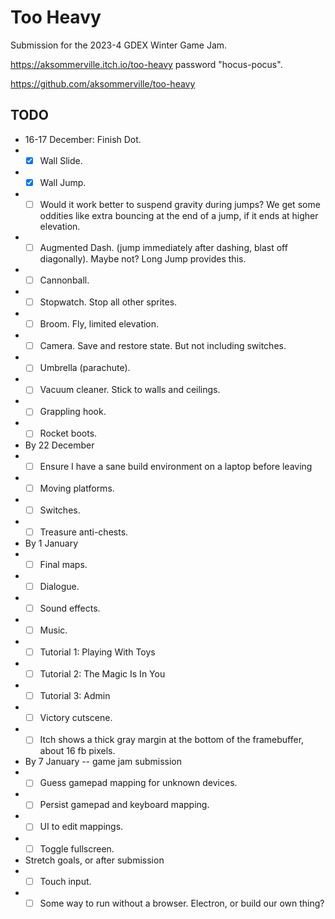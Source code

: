 # Too Heavy

Submission for the 2023-4 GDEX Winter Game Jam.

https://aksommerville.itch.io/too-heavy password "hocus-pocus".

https://github.com/aksommerville/too-heavy

## TODO

- 16-17 December: Finish Dot.
- - [x] Wall Slide.
- - [x] Wall Jump.
- - [ ] Would it work better to suspend gravity during jumps? We get some oddities like extra bouncing at the end of a jump, if it ends at higher elevation.
- - [ ] Augmented Dash. (jump immediately after dashing, blast off diagonally). Maybe not? Long Jump provides this.
- - [ ] Cannonball.
- - [ ] Stopwatch. Stop all other sprites.
- - [ ] Broom. Fly, limited elevation.
- - [ ] Camera. Save and restore state. But not including switches.
- - [ ] Umbrella (parachute).
- - [ ] Vacuum cleaner. Stick to walls and ceilings.
- - [ ] Grappling hook.
- - [ ] Rocket boots.
- By 22 December
- - [ ] Ensure I have a sane build environment on a laptop before leaving
- - [ ] Moving platforms.
- - [ ] Switches.
- - [ ] Treasure anti-chests.
- By 1 January
- - [ ] Final maps.
- - [ ] Dialogue.
- - [ ] Sound effects.
- - [ ] Music.
- - [ ] Tutorial 1: Playing With Toys
- - [ ] Tutorial 2: The Magic Is In You
- - [ ] Tutorial 3: Admin
- - [ ] Victory cutscene.
- - [ ] Itch shows a thick gray margin at the bottom of the framebuffer, about 16 fb pixels.
- By 7 January -- game jam submission
- - [ ] Guess gamepad mapping for unknown devices.
- - [ ] Persist gamepad and keyboard mapping.
- - [ ] UI to edit mappings.
- - [ ] Toggle fullscreen.
- Stretch goals, or after submission
- - [ ] Touch input.
- - [ ] Some way to run without a browser. Electron, or build our own thing?
